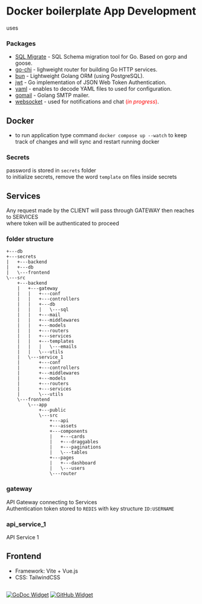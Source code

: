 # Docker boilerplate App Development

uses 
### Packages
- [SQL Migrate](https://github.com/rubenv/sql-migrate) - SQL Schema migration tool for Go. Based on gorp and goose.
- [go-chi](https://github.com/go-chi/chi) - lighweight router for building Go HTTP services.
- [bun](https://github.com/uptrace/bun) - Lightweight Golang ORM (using PostgreSQL).
- [jwt](https://github.com/golang-jwt/jwt) - Go implementation of JSON Web Token Authentication.
- [yaml](https://gopkg.in/yaml.v3) - enables to decode YAML files to used for configuration.
- [gomail](https://gopkg.in/gomail.v2) - Golang SMTP mailer.
- [websocket](https://github.com/gorilla/websocket) - used for notifications and chat <span style="color: red">(*in progress*)</span>.

## Docker
- to run application type command `docker compose up --watch` to keep track of changes and will sync and restart running docker

### Secrets
password is stored in `secrets` folder  
to initialize secrets, remove the word `template` on files inside secrets  

## Services
Any request made by the CLIENT will pass through GATEWAY then reaches to SERVICES  
where token will be authenticated to proceed

### folder structure
```
+---db
+---secrets
|   +---backend
|   +---db
|   \---frontend
\---src
    +---backend
    |   +---gateway
    |   |   +---conf
    |   |   +---controllers
    |   |   +---db
    |   |   |   \---sql
    |   |   +---mail
    |   |   +---middlewares
    |   |   +---models
    |   |   +---routers
    |   |   +---services
    |   |   +---templates
    |   |   |   \---emails
    |   |   \---utils
    |   \---service_1
    |       +---conf
    |       +---controllers
    |       +---middlewares
    |       +---models
    |       +---routers
    |       +---services
    |       \---utils
    \---frontend
        \---app
            +---public
            \---src
                +---api
                +---assets
                +---components
                |   +---cards
                |   +---draggables
                |   +---paginations
                |   \---tables
                +---pages
                |   +---dashboard
                |   \---users
                \---router
```

### gateway
API Gateway connecting to Services  
Authentication token stored to `REDIS` with key structure `ID:USERNAME`

### api_service_1
API Service 1

## Frontend
- Framework: Vite + Vue.js
- CSS: TailwindCSS

##
[![GoDoc Widget]][GoDoc]
[![GitHub Widget]][My GitHub]

[GoDoc]: https://pkg.go.dev/github.com/go-chi/chi/v5
[GoDoc Widget]: https://img.shields.io/badge/references-go?style=flat&logo=go&labelColor=%235C5C5C&color=%23007D9C
[My GitHub]: https://github.com/XaiPhyr
[GitHub Widget]: https://img.shields.io/badge/XaiPhyr-github?style=flat&logo=github&labelColor=%235C5C5C&color=%235C5C5C

